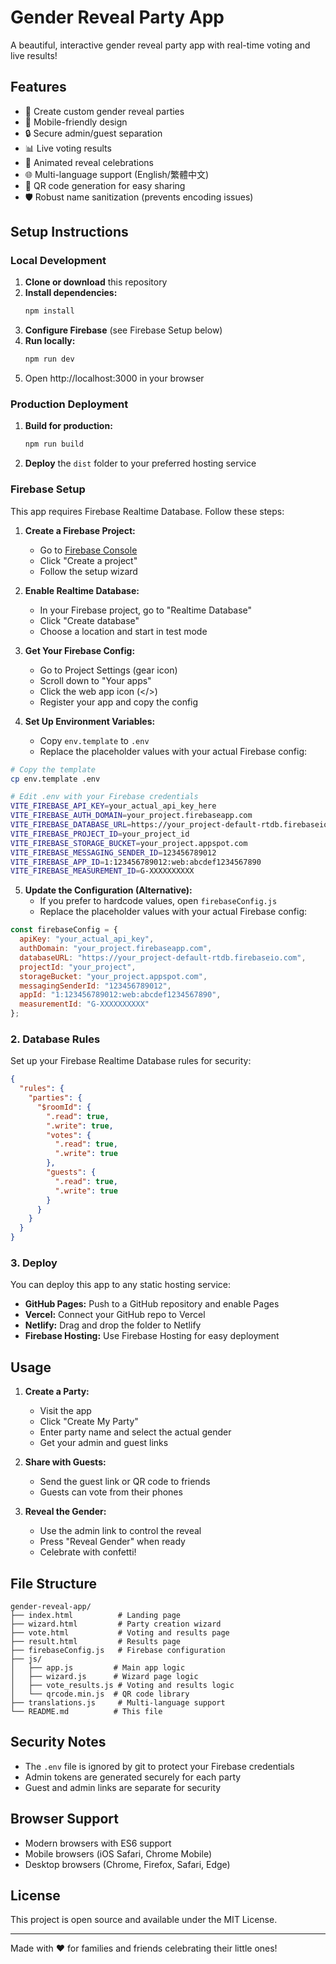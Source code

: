 # Gender Reveal Party App

A beautiful, interactive gender reveal party app with real-time voting and live results!

## Features

- 🎈 Create custom gender reveal parties
- 📱 Mobile-friendly design
- 🔒 Secure admin/guest separation
- 📊 Live voting results
- 🎉 Animated reveal celebrations
- 🌐 Multi-language support (English/繁體中文)
- 📱 QR code generation for easy sharing
- 🛡️ Robust name sanitization (prevents encoding issues)

## Setup Instructions

### Local Development

1. **Clone or download** this repository
2. **Install dependencies:**
   ```bash
   npm install
   ```
3. **Configure Firebase** (see Firebase Setup below)
4. **Run locally:**
   ```bash
   npm run dev
   ```
5. Open http://localhost:3000 in your browser

### Production Deployment

1. **Build for production:**
   ```bash
   npm run build
   ```
2. **Deploy** the `dist` folder to your preferred hosting service

### Firebase Setup

This app requires Firebase Realtime Database. Follow these steps:

1. **Create a Firebase Project:**
   - Go to [Firebase Console](https://console.firebase.google.com/)
   - Click "Create a project"
   - Follow the setup wizard

2. **Enable Realtime Database:**
   - In your Firebase project, go to "Realtime Database"
   - Click "Create database"
   - Choose a location and start in test mode

3. **Get Your Firebase Config:**
   - Go to Project Settings (gear icon)
   - Scroll down to "Your apps"
   - Click the web app icon (</>)
   - Register your app and copy the config

4. **Set Up Environment Variables:**
   - Copy `env.template` to `.env`
   - Replace the placeholder values with your actual Firebase config:

```bash
# Copy the template
cp env.template .env

# Edit .env with your Firebase credentials
VITE_FIREBASE_API_KEY=your_actual_api_key_here
VITE_FIREBASE_AUTH_DOMAIN=your_project.firebaseapp.com
VITE_FIREBASE_DATABASE_URL=https://your_project-default-rtdb.firebaseio.com
VITE_FIREBASE_PROJECT_ID=your_project_id
VITE_FIREBASE_STORAGE_BUCKET=your_project.appspot.com
VITE_FIREBASE_MESSAGING_SENDER_ID=123456789012
VITE_FIREBASE_APP_ID=1:123456789012:web:abcdef1234567890
VITE_FIREBASE_MEASUREMENT_ID=G-XXXXXXXXXX
```

5. **Update the Configuration (Alternative):**
   - If you prefer to hardcode values, open `firebaseConfig.js`
   - Replace the placeholder values with your actual Firebase config:

```javascript
const firebaseConfig = {
  apiKey: "your_actual_api_key",
  authDomain: "your_project.firebaseapp.com",
  databaseURL: "https://your_project-default-rtdb.firebaseio.com",
  projectId: "your_project",
  storageBucket: "your_project.appspot.com",
  messagingSenderId: "123456789012",
  appId: "1:123456789012:web:abcdef1234567890",
  measurementId: "G-XXXXXXXXXX"
};
```

### 2. Database Rules

Set up your Firebase Realtime Database rules for security:

```json
{
  "rules": {
    "parties": {
      "$roomId": {
        ".read": true,
        ".write": true,
        "votes": {
          ".read": true,
          ".write": true
        },
        "guests": {
          ".read": true,
          ".write": true
        }
      }
    }
  }
}
```

### 3. Deploy

You can deploy this app to any static hosting service:

- **GitHub Pages:** Push to a GitHub repository and enable Pages
- **Vercel:** Connect your GitHub repo to Vercel
- **Netlify:** Drag and drop the folder to Netlify
- **Firebase Hosting:** Use Firebase Hosting for easy deployment

## Usage

1. **Create a Party:**
   - Visit the app
   - Click "Create My Party"
   - Enter party name and select the actual gender
   - Get your admin and guest links

2. **Share with Guests:**
   - Send the guest link or QR code to friends
   - Guests can vote from their phones

3. **Reveal the Gender:**
   - Use the admin link to control the reveal
   - Press "Reveal Gender" when ready
   - Celebrate with confetti!

## File Structure

```
gender-reveal-app/
├── index.html          # Landing page
├── wizard.html         # Party creation wizard
├── vote.html           # Voting and results page
├── result.html         # Results page
├── firebaseConfig.js   # Firebase configuration
├── js/
│   ├── app.js         # Main app logic
│   ├── wizard.js      # Wizard page logic
│   ├── vote_results.js # Voting and results logic
│   └── qrcode.min.js  # QR code library
├── translations.js     # Multi-language support
└── README.md          # This file
```

## Security Notes

- The `.env` file is ignored by git to protect your Firebase credentials
- Admin tokens are generated securely for each party
- Guest and admin links are separate for security

## Browser Support

- Modern browsers with ES6 support
- Mobile browsers (iOS Safari, Chrome Mobile)
- Desktop browsers (Chrome, Firefox, Safari, Edge)

## License

This project is open source and available under the MIT License.

---

Made with ❤️ for families and friends celebrating their little ones! 